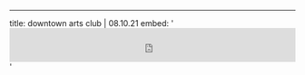 ---
title: downtown arts club | 08.10.21
embed: '<iframe width="100%" height="60" src="https://www.mixcloud.com/widget/iframe/?hide_cover=1&mini=1&light=1&feed=%2Fcheckyouraerial%2Fdowntown-arts-club-081021%2F" frameborder="0" ></iframe>'